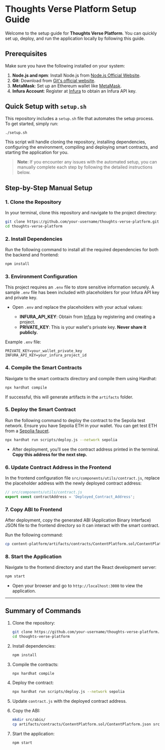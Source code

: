 # Thoughts Verse Platform Setup Guide

Welcome to the setup guide for **Thoughts Verse Platform**. You can quickly set up, deploy, and run the application locally by following this guide.

## Prerequisites

Make sure you have the following installed on your system:

1. **Node.js and npm**: Install Node.js from [Node.js Official Website](https://nodejs.org).
2. **Git**: Download from [Git's official website](https://git-scm.com).
3. **MetaMask**: Set up an Ethereum wallet like [MetaMask](https://metamask.io).
4. **Infura Account**: Register at [Infura](https://infura.io/) to obtain an Infura API key.

## Quick Setup with `setup.sh`

This repository includes a `setup.sh` file that automates the setup process. To get started, simply run:

```bash
./setup.sh
```

This script will handle cloning the repository, installing dependencies, configuring the environment, compiling and deploying smart contracts, and starting the application for you. 

> **Note**: If you encounter any issues with the automated setup, you can manually complete each step by following the detailed instructions below.

## Step-by-Step Manual Setup

### 1. Clone the Repository

In your terminal, clone this repository and navigate to the project directory:

```bash
git clone https://github.com/your-username/thoughts-verse-platform.git
cd thoughts-verse-platform
```

### 2. Install Dependencies

Run the following command to install all the required dependencies for both the backend and frontend:

```bash
npm install
```

### 3. Environment Configuration

This project requires an `.env` file to store sensitive information securely. A sample `.env` file has been included with placeholders for your Infura API key and private key.

- Open `.env` and replace the placeholders with your actual values:

  - **INFURA_API_KEY**: Obtain from [Infura](https://infura.io/) by registering and creating a project.
  - **PRIVATE_KEY**: This is your wallet's private key. **Never share it publicly.**

Example `.env` file:

```env
PRIVATE_KEY=your_wallet_private_key
INFURA_API_KEY=your_infura_project_id
```

### 4. Compile the Smart Contracts

Navigate to the smart contracts directory and compile them using Hardhat:

```bash
npx hardhat compile
```

If successful, this will generate artifacts in the `artifacts` folder.

### 5. Deploy the Smart Contract

Run the following command to deploy the contract to the Sepolia test network. Ensure you have Sepolia ETH in your wallet. You can get test ETH from a [Sepolia faucet](https://sepoliafaucet.com/).

```bash
npx hardhat run scripts/deploy.js --network sepolia
```

- After deployment, you’ll see the contract address printed in the terminal. **Copy this address for the next step.**

### 6. Update Contract Address in the Frontend

In the frontend configuration file `src/components/utils/contract.js`, replace the placeholder address with the newly deployed contract address:

```javascript
// src/components/utils/contract.js
export const contractAddress = 'Deployed_Contract_Address';
```

### 7. Copy ABI to Frontend

After deployment, copy the generated ABI (Application Binary Interface) JSON file to the frontend directory so it can interact with the smart contract.

Run the following command:

```bash
cp content-platform/artifacts/contracts/ContentPlatform.sol/ContentPlatform.json content-platform-frontend/src/abis/ContentPlatform.json
```

### 8. Start the Application

Navigate to the frontend directory and start the React development server:

```bash
npm start
```

- Open your browser and go to `http://localhost:3000` to view the application.

---

## Summary of Commands

1. Clone the repository:
   ```bash
   git clone https://github.com/your-username/thoughts-verse-platform.git
   cd thoughts-verse-platform
   ```

2. Install dependencies:
   ```bash
   npm install
   ```

3. Compile the contracts:
   ```bash
   npx hardhat compile
   ```

4. Deploy the contract:
   ```bash
   npx hardhat run scripts/deploy.js --network sepolia
   ```

5. Update `contract.js` with the deployed contract address.

6. Copy the ABI:
   ```bash
   mkdir src/abis/
   cp artifacts/contracts/ContentPlatform.sol/ContentPlatform.json src/abis/
   ```

7. Start the application:
   ```bash
   npm start
   ```
